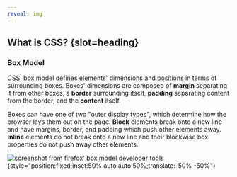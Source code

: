 ```yaml
---
reveal: img
---
```

## What is CSS? {slot=heading}

### Box Model

CSS' box model defines elements' dimensions and positions in terms of 
surrounding boxes. Boxes' dimensions are composed of **margin** separating it 
from other boxes, a **border** surrounding itself, **padding** separating 
content from the border, and the **content** itself.

Boxes can have one of two "outer display types", which determine how the browser 
lays them out on the page. **Block** elements break onto a new line and have 
margins, border, and padding which push other elements away. **Inline** elements 
do not break onto a new line and their blockwise box properties do not push away 
other elements.

![screenshot from firefox' box model developer tools](box-model.png) 
{style="position:fixed;inset:50% auto auto 50%;translate:-50% -50%"}
